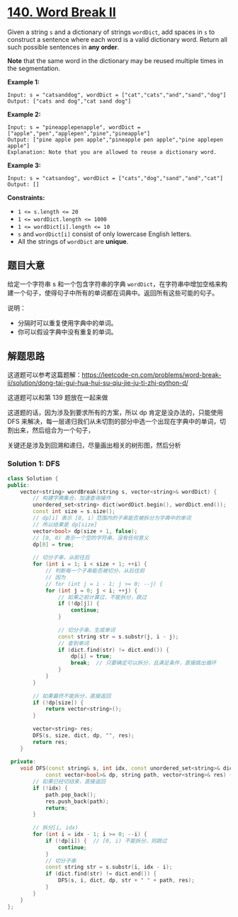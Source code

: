 # [140. Word Break II](https://leetcode-cn.com/problems/word-break-ii/)

Given a string `s` and a dictionary of strings `wordDict`, add spaces in `s` to construct a sentence where each word is a valid dictionary word. Return all such possible sentences in **any order**.

**Note** that the same word in the dictionary may be reused multiple times in the segmentation.

 

**Example 1:**

```
Input: s = "catsanddog", wordDict = ["cat","cats","and","sand","dog"]
Output: ["cats and dog","cat sand dog"]
```

**Example 2:**

```
Input: s = "pineapplepenapple", wordDict = ["apple","pen","applepen","pine","pineapple"]
Output: ["pine apple pen apple","pineapple pen apple","pine applepen apple"]
Explanation: Note that you are allowed to reuse a dictionary word.
```

**Example 3:**

```
Input: s = "catsandog", wordDict = ["cats","dog","sand","and","cat"]
Output: []
```

 

**Constraints:**

- `1 <= s.length <= 20`
- `1 <= wordDict.length <= 1000`
- `1 <= wordDict[i].length <= 10`
- `s` and `wordDict[i]` consist of only lowercase English letters.
- All the strings of `wordDict` are **unique**.

## 题目大意

给定一个字符串 s 和一个包含字符串的字典 `wordDict`，在字符串中增加空格来构建一个句子，使得句子中所有的单词都在词典中。返回所有这些可能的句子。

说明：

* 分隔时可以重复使用字典中的单词。
* 你可以假设字典中没有重复的单词。

## 解题思路

这道题可以参考这篇题解：https://leetcode-cn.com/problems/word-break-ii/solution/dong-tai-gui-hua-hui-su-qiu-jie-ju-ti-zhi-python-d/

这道题可以和第 139 题放在一起来做

这道题的话，因为涉及到要求所有的方案，所以 dp 肯定是没办法的，只能使用 DFS 来解决，每一层递归我们从未切割的部分中选一个出现在字典中的单词，切割出来，然后组合为一个句子，

关键还是涉及到回溯和递归，尽量画出相关的树形图，然后分析

### Solution 1: DFS

````c++
class Solution {
public:
    vector<string> wordBreak(string s, vector<string>& wordDict) {
        // 构建字典集合，加速查询操作
        unordered_set<string> dict(wordDict.begin(), wordDict.end());
        const int size = s.size();
        // dp[i] 表示 [0, i）范围内的子串能否被拆分为字典中的单词
        // 所以结果是 dp[size]
        vector<bool> dp(size + 1, false);
        // [0, 0) 表示一个空的字符串，没有任何意义
        dp[0] = true;
        
        // 切分子串，从前往后
        for (int i = 1; i < size + 1; ++i) {
            // 判断每一个子串能否被切分，从后往前
            // 因为
            // for (int j = i - 1; j >= 0; --j) {
            for (int j = 0; j < i; ++j) {
                // 如果之前计算过，不能拆分，跳过
                if (!dp[j]) {
                    continue;
                }
                
                // 切分子串，生成单词
                const string str = s.substr(j, i - j);
                // 查到单词
                if (dict.find(str) != dict.end()) {
                    dp[i] = true;
                    break;  // 只要确定可以拆分，且满足条件，直接跳出循环
                }
            }
        }
        
        // 如果最终不能拆分，直接返回
        if (!dp[size]) {
            return vector<string>();
        }
        
        vector<string> res;
        DFS(s, size, dict, dp, "", res);
        return res;
    }
    
 private:    
    void DFS(const string& s, int idx, const unordered_set<string>& dict,
            const vector<bool>& dp, string path, vector<string>& res) {
        // 如果已经切结束，直接返回
        if (!idx) {
            path.pop_back();
            res.push_back(path);
            return;
        }
        
        // 拆分[i, idx)
        for (int i = idx - 1; i >= 0; --i) {
            if (!dp[i]) {  // [0, i) 不能拆分，则跳过
                continue;
            }
            // 切分子串
            const string str = s.substr(i, idx - i);
            if (dict.find(str) != dict.end()) {
                DFS(s, i, dict, dp, str + " " + path, res);
            }
        }
    }
};
````



